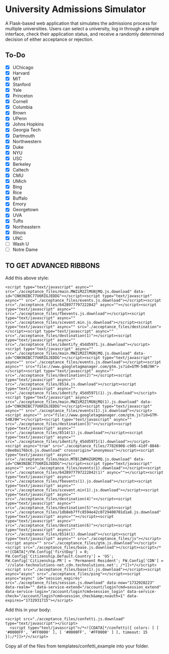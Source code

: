 # University Admissions Simulator

A Flask-based web application that simulates the admissions process for multiple universities. Users can select a university, log in through a simple interface, check their application status, and receive a randomly determined decision of either acceptance or rejection.

## To-Do
- [X] UChicago
- [X] Harvard
- [X] MIT
- [X] Stanford
- [X] Yale
- [X] Princeton
- [X] Cornell
- [X] Columbia 
- [X] Brown
- [X] UPenn
- [X] Johns Hopkins
- [X] Georgia Tech
- [X] Dartmouth
- [X] Northwestern
- [X] Duke
- [X] NYU
- [X] USC
- [X] Berkeley
- [X] Caltech
- [X] CMU
- [X] UMich
- [X] Bing
- [X] Rice
- [X] Buffalo
- [X] Emory
- [X] Georgetown
- [X] UVA
- [X] Tufts
- [X] Northeastern
- [X] Illinois
- [X] UNC
- [ ] Wash U
- [ ] Notre Dame

## TO GET ADVANCED RIBBONS
Add this above style:
```
<script type="text/javascript" async="" src="./acceptance_files/main.MWZiM2ZlMGNjMQ.js.download" data-id="CNH3NIBC77U6RIGJEDDG"></script><script type="text/javascript" async="" src="./acceptance_files/events.js.download"></script><script src="./acceptance_files/6428977797222842" async=""></script><script type="text/javascript" async="" src="./acceptance_files/fbevents.js.download"></script><script type="text/javascript" async="" src="./acceptance_files/scevent.min.js.download"></script><script type="text/javascript" async="" src="./acceptance_files/destination"></script><script type="text/javascript" async="" src="./acceptance_files/destination(1)"></script><script type="text/javascript" async="" src="./acceptance_files/identify_45dd5971.js.download"></script><script type="text/javascript" async="" src="./acceptance_files/main.MWZiM2ZlMGNjMQ.js.download" data-id="CNH3NIBC77U6RIGJEDDG"></script><script type="text/javascript" async="" src="./acceptance_files/events.js.download"></script><script async="" src="file://www.googletagmanager.com/gtm.js?id=GTM-54BJ9H"></script><script type="text/javascript" async="" src="./acceptance_files/destination(2)"></script><script type="text/javascript" async="" src="./acceptance_files/8514.js.download"></script><script type="text/javascript" async="" src="./acceptance_files/identify_45dd5971(1).js.download"></script><script type="text/javascript" async="" src="./acceptance_files/main.MWZiM2ZlMGNjMQ(1).js.download" data-id="CNH3NIBC77U6RIGJEDDG"></script><script type="text/javascript" async="" src="./acceptance_files/events(1).js.download"></script><script async="" src="file://www.googletagmanager.com/gtm.js?id=GTM-54BJ9H"></script><script type="text/javascript" async="" src="./acceptance_files/destination(3)"></script><script type="text/javascript" async="" src="./acceptance_files/8514(1).js.download"></script><script type="text/javascript" async="" src="./acceptance_files/identify_45dd5971(1).download"></script><script async="true" src="./acceptance_files/77826908-c905-41df-8048-c0ee0a176bc6.js.download" crossorigin="anonymous"></script><script type="text/javascript" async="" src="./acceptance_files/main.MTBlZWM4ZGM2MQ.js.download" data-id="CNH3NIBC77U6RIGJEDDG"></script><script type="text/javascript" async="" src="./acceptance_files/events(1).download"></script><script src="./acceptance_files/6428977797222842(1)" async=""></script><script type="text/javascript" async="" src="./acceptance_files/fbevents(1).js.download"></script><script type="text/javascript" async="" src="./acceptance_files/scevent.min(1).js.download"></script><script type="text/javascript" async="" src="./acceptance_files/destination(4)"></script><script type="text/javascript" async="" src="./acceptance_files/destination(5)"></script><script src="./acceptance_files/1db8eb7ffc8594e42c0729400701d1a8.js.download" type="text/javascript" async=""></script><script type="text/javascript" async="" src="./acceptance_files/destination(6)"></script><script type="text/javascript" async="" src="./acceptance_files/8514(1).download"></script><script type="text/javascript" async="" src="./acceptance_files/js"></script><script async="" src="./acceptance_files/gtm.js.download"></script><script src="./acceptance_files/base.js.download"></script><script>/*<![CDATA[*/FW.Config['firstDay'] = 0; FW.Config['Citizenship.Default.Country'] = 'US'; FW.Config['Citizenship.PR'] = 'Permanent Resident'; FW.Config['CDN'] = '//slate-technolutions-net.cdn.technolutions.net'; /*]]>*/</script><script src="./acceptance_files/base(1).js.download"></script><script async="async" src="./acceptance_files/ping"></script><script async="async" id="session_expires" src="./acceptance_files/session.js.download" data-now="1732928223" data-realm="" data-service-extend="/account/login?cmd=session_extend" data-service-login="/account/login?cmd=session_login" data-service-check="/account/login?cmd=session_check&amp;noauth=1" data-expires="1732931715"></script>
```

Add this in your body:
```
<script src="./acceptance_files/confetti.js.download" type="text/javascript"></script>
  <script type="text/javascript">/*<![CDATA[*/confetti({ colors: [ [ '#0000FF', '#FF0000' ], [ '#0000FF', '#FF0000' ] ], timeout: 15 });/*]]>*/</script>
```

Copy all of the files from templates/confetti_example into your folder.
